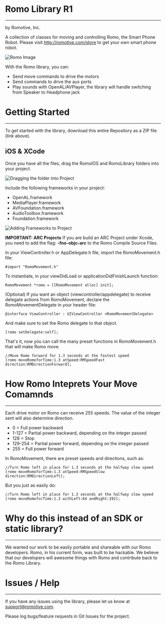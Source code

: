 # Romo Library R1
- - -
by Romotive, Inc.

A collection of classes for moving and controlling Romo, the Smart Phone Robot. Please visit http://romotive.com/store to get your own smart phone robot.

![Romo Image](http://romotive.com/images/220/romo-white-neon-whitebg-sq.jpg)

With the Romo library, you can:

* Send move commands to drive the motors
* Send commands to drive the aux ports
* Play sounds with OpenAL/AVPlayer, the library will handle switching from Speaker to Headphone jack

# Getting Started
- - -

To get started with the library, download this entire Repository as a ZIP file (link above).

## iOS & XCode

Once you have all the files, drag the RomoIOS and RomoLibrary folders into your project.

![Dragging the folder into Project](http://romotive.com/media/Github/SDK/RomoSDK-Sample-DragFolders.png)

Include the following frameworks in your project:

* OpenAL.framework
* MediaPlayer.framework
* AVFoundation.framework
* AudioToolbox.framework
* Foundation.framework

![Adding Frameworks to Project](http://romotive.com/media/Github/SDK/RomoSDK-Sample-BuildPhases.png)

__IMPORTANT: ARC Projects__
If you are build an ARC Project under Xcode, you need to add the flag: __-fno-objc-arc__ to the Romo Compile Source Files.

In your ViewController.h or AppDelegate.h file, import the RomoMovement.h file:

````ObjC
#import "RomoMovement.h"
````
To instantiate, in your viewDidLoad or applicationDidFinishLaunch function:

````ObjC
RomoMovement *romo = [[RomoMovement alloc] init];
````

(Optional) If you want an object (viewcontroller/appdelegate) to receive delegate actions from RomoMovement, declare the RomoMovementDelegate in your header file:

````ObjC
@interface ViewController : UIViewController <RomoMovementDelegate>
````
And make sure to set the Romo delegate to that object.

````ObjC
[romo setDelegate:self];
````

That's it, now you can call the many preset functions in RomoMovement.h that will make Romo move.

````ObjC
//Move Romo forward for 1.3 seconds at the fastest speed
[romo moveRomoforTime:1.3 atSpeed:RMSpeedFast direction:RMDirectionForward];
````

# How Romo Inteprets Your Move Comamnds
- - -
Each drive motor on Romo can receive 255 speeds. The value of the integer sent will also determine direction.

* 0 = Full power backward
* 1-127 = Partial power backward, depending on the integer passed
* 128 = Stop
* 129-254 = Partial power forward, depending on the integer passed
* 255 = Full power forward

In RomoMovement, there are preset speeds and directions, such as:

````ObjC
//Turn Romo left in place for 1.3 seconds at the halfway slow speed
[romo moveRomoforTime:1.3 atSpeed:RMSpeedSlow direction:RMDirectionLeft];
````

But you just as easily do:

````ObjC
//Turn Romo left in place for 1.3 seconds at the halfway slow speed
[romo moveRomoforTime:1.3 withLeft:64 andRight:192];
````

# Why do this instead of an SDK or static library?
- - -
We wanted our work to be easily portable and shareable with our Romo developers. Romo, in his current form, was built to be hackable. We believe that our developers will awesome things with Romo and contribute back to the Romo Library.

# Issues / Help
- - -
If you have any issues using the library, please let us know at support@romotive.com.

Please log bugs/feature requests in Git Issues for the project.